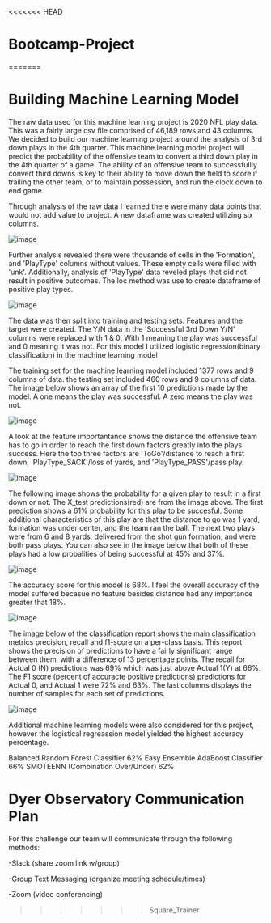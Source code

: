 <<<<<<< HEAD
# Bootcamp-Project
=======
# Building Machine Learning Model

The raw data used for this machine learning project is 2020 NFL play data. This was a fairly large csv file comprised of 46,189 rows and 43 columns. We decided to build our machine learning project around the analysis of 3rd down plays in the 4th quarter. This machine learning model project will predict the probability of the offensive team to convert a third down play in the 4th quarter of a game. The ability of an offensive team to successfullly convert third downs is key to their ability to move down the field to score if trailing the other team, or to maintain possession, and run the clock down to end game. 

Through analysis of the raw data I learned there were many data points that would not add value to project. A new dataframe was created utilizing six columns.

![image](https://user-images.githubusercontent.com/80069183/128651386-bdc57655-5e57-46a2-a9a2-076fcef7adbc.png)

Further analysis revealed there were thousands of cells in the 'Formation', and 'PlayType' columns without values. These empty cells were filled with 'unk'. Additionally, analysis of 'PlayType' data reveled plays that did not result in positive outcomes. The loc method was use to create dataframe of positive play types. 

![image](https://user-images.githubusercontent.com/80069183/128653631-73305e8d-5851-4d27-b384-114a4b231a5d.png)

The data was then split into training and testing sets. Features and the target were created. The Y/N data in the 'Successful 3rd Down Y/N' columns were replaced with 1 & 0. With 1 meaning the play was successful and 0 meaning it was not. For this model I utilized logistic regression(binary classification) in the machine learning model 

The training set for the machine learning model included 1377 rows and 9 columns of data. the testing set included 460 rows and 9 columns of data. The image below shows an array of the first 10 predictions made by the model. A one means the play was successful. A zero means the play was not. 

![image](https://user-images.githubusercontent.com/80069183/128655526-1e916933-d2f8-426c-a102-603509d991c1.png)

A look at the feature importantance shows the distance the offensive team has to go in order to reach the first down factors greatly into the plays success. Here the top three factors are 'ToGo'/distance to reach a first down, 'PlayType_SACK'/loss of yards, and 'PlayType_PASS'/pass play. 

![image](https://user-images.githubusercontent.com/80069183/128657422-76a8606c-c1c1-4957-9cdb-af2eccef97d9.png)

The following image shows the probability for a given play to result in a first down or not. The X_test predictions(red) are from the image above. The first prediction shows a 61% probability for this play to be succesful. Some additional characteristics of this play are that the distance to go was 1 yard, formation was under center, and the team ran the ball. The next two plays were from 6 and 8 yards, delivered from the shot gun formation, and were both pass plays. You can also see in the image below that both of these plays had a low probalities of being successful at 45% and 37%.

![image](https://user-images.githubusercontent.com/80069183/128656176-84f3676c-f657-42d1-b456-03f6e623aeda.png)

The accuracy score for this model is 68%. I feel the overall accuracy of the model suffered becasue no feature besides distance had any importance greater that 18%. 

![image](https://user-images.githubusercontent.com/80069183/128656886-63fea06f-67ed-4d46-bcc5-4707c89c71b9.png)

The image below of the classification report shows the main classification metrics precision, recall and f1-score on a per-class basis. This report shows the precision of predictions to have a fairly significant range between them, with a difference of 13 percentage points. The recall for Actual 0 (N) predictions was 69% which was just above Actual 1(Y) at 66%. The F1 score (percent of accuracte positive predictions) predictions for Actual 0, and Actual 1 were 72% and 63%. The last columns displays the number of samples for each set of predictions. 

![image](https://user-images.githubusercontent.com/80069183/128660158-68e25f92-1706-475d-b981-f435fa431efc.png)

Additional machine learning models were also considered for this project, however the logistical regreassion model yielded the highest accuracy percentage.

Balanced Random Forest Classifier 62%
Easy Ensemble AdaBoost Classifier 66%
SMOTEENN (Combination Over/Under) 62%



# Dyer Observatory Communication Plan

For this challenge our team will communicate through the following methods:

-Slack (share zoom link w/group)

-Group Text Messaging (organize meeting schedule/times)

-Zoom (video conferencing)
>>>>>>> Square_Trainer
